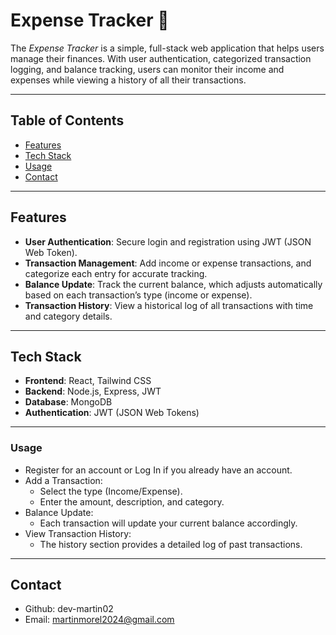 # Expense Tracker 💸

The *Expense Tracker* is a simple, full-stack web application that helps users manage their finances. With user authentication, categorized transaction logging, and balance tracking, users can monitor their income and expenses while viewing a history of all their transactions.

---

## Table of Contents

- [Features](#features)
- [Tech Stack](#tech-stack)
- [Usage](#usage)
- [Contact](#contact)

---

## Features

- **User Authentication**: Secure login and registration using JWT (JSON Web Token).
- **Transaction Management**: Add income or expense transactions, and categorize each entry for accurate tracking.
- **Balance Update**: Track the current balance, which adjusts automatically based on each transaction’s type (income or expense).
- **Transaction History**: View a historical log of all transactions with time and category details.

---

## Tech Stack

- **Frontend**: React, Tailwind CSS
- **Backend**: Node.js, Express, JWT
- **Database**: MongoDB
- **Authentication**: JWT (JSON Web Tokens)

---

### Usage
- Register for an account or Log In if you already have an account.
- Add a Transaction:
   - Select the type (Income/Expense).
   - Enter the amount, description, and category.
- Balance Update:
   - Each transaction will update your current balance accordingly.
- View Transaction History:
   - The history section provides a detailed log of past transactions.

---

## Contact

- Github: dev-martin02
- Email: martinmorel2024@gmail.com
